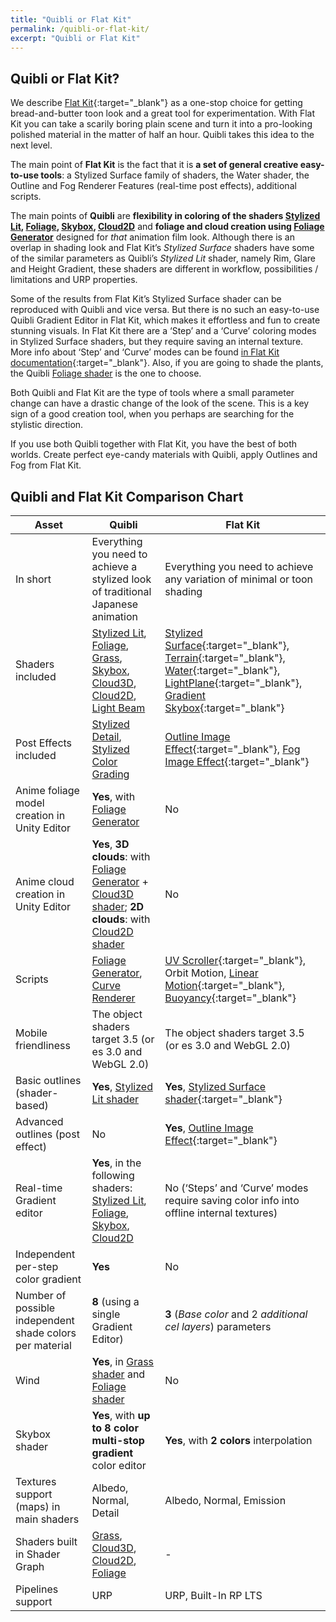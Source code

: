 ```yaml
---
title: "Quibli or Flat Kit"
permalink: /quibli-or-flat-kit/
excerpt: "Quibli or Flat Kit"
---
```


## Quibli or Flat Kit?

We describe [Flat Kit](http://u3d.as/1uVy){:target="_blank"} as a one-stop choice for getting bread-and-butter toon look and a great tool for experimentation. With Flat Kit you can take a scarily boring plain scene and turn it into a pro-looking polished material in the matter of half an hour. Quibli takes this idea to the next level.

The main point of **Flat Kit** is the fact that it is **a set of general creative easy-to-use tools**: a Stylized Surface family of shaders, the Water shader, the Outline and Fog Renderer Features (real-time post effects), additional scripts.

The main points of **Quibli** are **flexibility in coloring of the shaders [Stylized Lit](../stylized-lit-shader), [Foliage](../foliage-shader), [Skybox](../skybox-shader), [Cloud2D](../cloud2d-shader)** and **foliage and cloud creation using [Foliage Generator](../foliage-generator)** designed for _that_ animation film look. Although there is an overlap in shading look and Flat Kit’s _Stylized Surface_ shaders have some of the similar parameters as Quibli’s _Stylized Lit_ shader, namely Rim, Glare and Height Gradient, these shaders are different in workflow, possibilities / limitations and URP properties.

Some of the results from Flat Kit’s Stylized Surface shader can be reproduced with Quibli and vice versa. But there is no such an easy-to-use Quibli Gradient Editor in Flat Kit, which makes it effortless and fun to create stunning visuals. In Flat Kit there are a ‘Step’ and a ‘Curve’ coloring modes in Stylized Surface shaders, but they require saving an internal texture. More info about ‘Step’ and ‘Curve’ modes can be found [in Flat Kit documentation](https://flatkit.dustyroom.com/#311-the-main-parameters-of-the-shader){:target="_blank"}. Also, if you are going to shade the plants, the Quibli [Foliage shader](../foliage-shader) is the one to choose.

Both Quibli and Flat Kit are the type of tools where a small parameter change can have a drastic change of the look of the scene. This is a key sign of a good creation tool, when you perhaps are searching for the stylistic direction.

If you use both Quibli together with Flat Kit, you have the best of both worlds. Create perfect eye-candy materials with Quibli, apply Outlines and Fog from Flat Kit.

## Quibli and Flat Kit Comparison Chart

| Asset | **Quibli** | **Flat Kit**
| --- | --- | --- |
| In short | Everything you need to achieve a stylized look of traditional Japanese animation | Everything you need to achieve any variation of minimal or toon shading |
| Shaders included | [Stylized Lit](../stylized-lit-shader), [Foliage](../foliage-shader), [Grass](../grass-shader), [Skybox](../skybox-shader), [Cloud3D](../cloud3d-shader), [Cloud2D](../cloud2d-shader), [Light Beam](../light-beam-shader) | [Stylized Surface](https://flatkit.dustyroom.com/#31-stylized-surface-shader){:target="_blank"}, [Terrain](https://flatkit.dustyroom.com/#36-terrain-shader){:target="_blank"}, [Water](https://flatkit.dustyroom.com/#35-water-shader){:target="_blank"}, [LightPlane](https://flatkit.dustyroom.com/#37-lightplane-shader){:target="_blank"}, [Gradient Skybox](https://flatkit.dustyroom.com/#34-gradient-skybox-shader){:target="_blank"} |
| Post Effects included | [Stylized Detail](../stylized-detail-post-effect), [Stylized Color Grading](../stylized-color-grading-post-effect) | [Outline Image Effect](https://flatkit.dustyroom.com/#42-outline-image-effect){:target="_blank"}, [Fog Image Effect](https://flatkit.dustyroom.com/#41-fog-image-effect){:target="_blank"} |
| Anime foliage model creation in Unity Editor | **Yes**, with [Foliage Generator](../foliage-generator) | No |
| Anime cloud creation in Unity Editor | **Yes**, **3D clouds**: with [Foliage Generator](../foliage-generator) + [Cloud3D shader](../cloud3d-shader); **2D clouds**: with [Cloud2D shader](../cloud2d-shader) | No |
| Scripts | [Foliage Generator](../foliage-generator), [Curve Renderer](../curve-renderer) | [UV Scroller](https://flatkit.dustyroom.com/#51-uv-scroller){:target="_blank"}, Orbit Motion, [Linear Motion](https://flatkit.dustyroom.com/#52-linear-motion){:target="_blank"}, [Buoyancy](https://flatkit.dustyroom.com/#53-buoyancy){:target="_blank"} |
| Mobile friendliness | The object shaders target 3.5 (or es 3.0 and WebGL 2.0) | The object shaders target 3.5 (or es 3.0 and WebGL 2.0) |
| Basic outlines (shader-based) | **Yes**, [Stylized Lit shader](../stylized-lit-shader) | **Yes**, [Stylized Surface shader](https://flatkit.dustyroom.com/#31-stylized-surface-shader){:target="_blank"} |
| Advanced outlines (post effect) | No | **Yes**, [Outline Image Effect](https://flatkit.dustyroom.com/#42-outline-image-effect){:target="_blank"} |
| Real-time Gradient editor | **Yes**, in the following shaders: [Stylized Lit](../stylized-lit-shader), [Foliage](../foliage-shader), [Skybox](../skybox-shader), [Cloud2D](../cloud2d-shader)| No (‘Steps’ and ‘Curve’ modes require saving color info into offline internal textures) |
| Independent per-step color gradient | **Yes** | No |
| Number of possible independent shade colors per material | **8** (using a single Gradient Editor) | **3** (_Base color_ and 2 _additional cel layers_) parameters |
| Wind | **Yes**, in [Grass shader](../grass-shader) and [Foliage shader](../foliage-shader) | No |
| Skybox shader | **Yes**, with **up to 8 color multi-stop gradient** color editor | **Yes**, with **2 colors** interpolation |
| Textures support (maps) in main shaders | Albedo, Normal, Detail | Albedo, Normal, Emission |
| Shaders built in Shader Graph | [Grass](../grass-shader), [Cloud3D](../cloud3d-shader), [Cloud2D](../cloud2d-shader), [Foliage](../foliage-shader) | - |
| Pipelines support | URP | URP, Built-In RP LTS |

